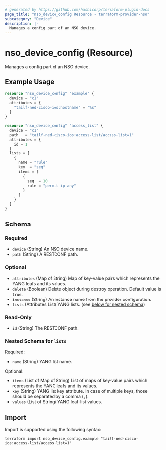 ```yaml
---
# generated by https://github.com/hashicorp/terraform-plugin-docs
page_title: "nso_device_config Resource - terraform-provider-nso"
subcategory: "Device"
description: |-
  Manages a config part of an NSO device.
---
```


# nso_device_config (Resource)

Manages a config part of an NSO device.

## Example Usage

```terraform
resource "nso_device_config" "example" {
  device = "c1"
  attributes = {
    "tailf-ned-cisco-ios:hostname" = "%s"
  }
}

resource "nso_device_config" "access_list" {
  device = "c1"
  path   = "tailf-ned-cisco-ios:access-list/access-list=1"
  attributes = {
    id = 1
  }
  lists = [
    {
      name = "rule"
      key  = "seq"
      items = [
        {
          seq  = 10
          rule = "permit ip any"
        }
      ]
    }
  ]
}
```

<!-- schema generated by tfplugindocs -->
## Schema

### Required

- `device` (String) An NSO device name.
- `path` (String) A RESTCONF path.

### Optional

- `attributes` (Map of String) Map of key-value pairs which represents the YANG leafs and its values.
- `delete` (Boolean) Delete object during destroy operation. Default value is `true`.
- `instance` (String) An instance name from the provider configuration.
- `lists` (Attributes List) YANG lists. (see [below for nested schema](#nestedatt--lists))

### Read-Only

- `id` (String) The RESTCONF path.

<a id="nestedatt--lists"></a>
### Nested Schema for `lists`

Required:

- `name` (String) YANG list name.

Optional:

- `items` (List of Map of String) List of maps of key-value pairs which represents the YANG leafs and its values.
- `key` (String) YANG list key attribute. In case of multiple keys, those should be separated by a comma (`,`).
- `values` (List of String) YANG leaf-list values.

## Import

Import is supported using the following syntax:

```shell
terraform import nso_device_config.example "tailf-ned-cisco-ios:access-list/access-list=1"
```
